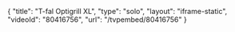 {
    "title": "T-fal Optigrill XL",
    "type": "solo",
    "layout": "iframe-static",
    "videoId": "80416756",
    "url": "\/tvpembed\/80416756"
}